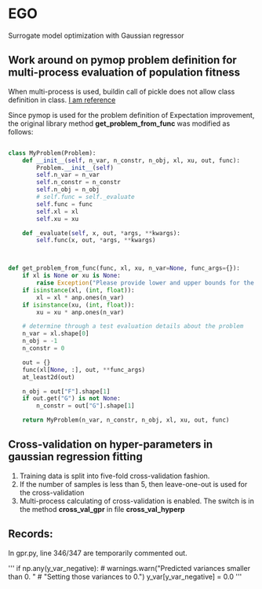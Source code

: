 # EGO
Surrogate model optimization with Gaussian regressor

## Work around on pymop problem definition for multi-process evaluation of population fitness
When multi-process is used, buildin call of pickle does not allow class definition in class. [I am reference](https://stackoverflow.com/questions/36994839/i-can-pickle-local-objects-if-i-use-a-derived-class)

Since pymop is used for the problem definition of Expectation improvement, the original library method **get_problem_from_func** was modified as follows:

```python

class MyProblem(Problem):
    def __init__(self, n_var, n_constr, n_obj, xl, xu, out, func):
        Problem.__init__(self)
        self.n_var = n_var
        self.n_constr = n_constr
        self.n_obj = n_obj
        # self.func = self._evaluate
        self.func = func
        self.xl = xl
        self.xu = xu

    def _evaluate(self, x, out, *args, **kwargs):
        self.func(x, out, *args, **kwargs)



def get_problem_from_func(func, xl, xu, n_var=None, func_args={}):
    if xl is None or xu is None:
        raise Exception("Please provide lower and upper bounds for the problem.")
    if isinstance(xl, (int, float)):
        xl = xl * anp.ones(n_var)
    if isinstance(xu, (int, float)):
        xu = xu * anp.ones(n_var)

    # determine through a test evaluation details about the problem
    n_var = xl.shape[0]
    n_obj = -1
    n_constr = 0

    out = {}
    func(xl[None, :], out, **func_args)
    at_least2d(out)

    n_obj = out["F"].shape[1]
    if out.get("G") is not None:
        n_constr = out["G"].shape[1]

    return MyProblem(n_var, n_constr, n_obj, xl, xu, out, func)

```



## Cross-validation on hyper-parameters in gaussian regression fitting
1. Training data is split into five-fold cross-validation fashion. 
2. If the number of samples is less than 5, then leave-one-out is used for the cross-validation
3. Multi-process calculating of cross-validation is enabled. The switch is in the method **cross_val_gpr** in file **cross_val_hyperp**


## Records:
In gpr.py, line 346/347 are temporarily commented out.

'''
if np.any(y_var_negative):
    # warnings.warn("Predicted variances smaller than 0. "
    #             "Setting those variances to 0.")
    y_var[y_var_negative] = 0.0
'''

